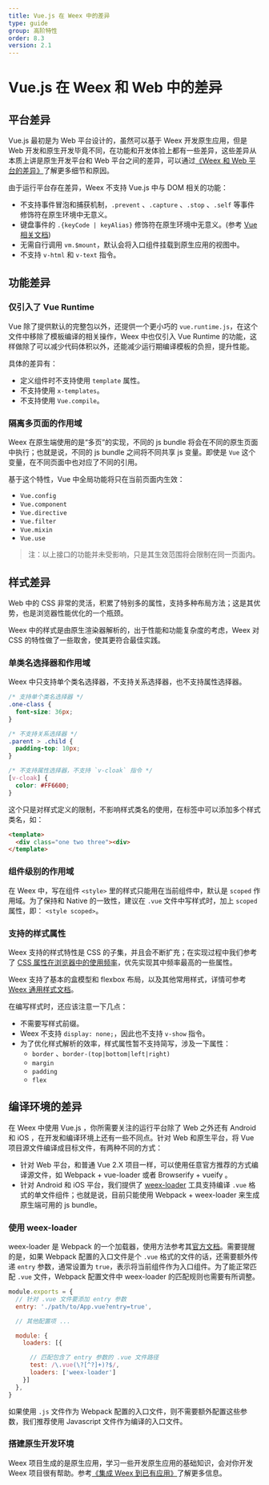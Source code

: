 ```yaml
---
title: Vue.js 在 Weex 中的差异
type: guide
group: 高阶特性
order: 8.3
version: 2.1
---
```



# Vue.js 在 Weex 和 Web 中的差异

## 平台差异

Vue.js 最初是为 Web 平台设计的，虽然可以基于 Weex 开发原生应用，但是 Web 开发和原生开发毕竟不同，在功能和开发体验上都有一些差异，这些差异从本质上讲是原生开发平台和 Web 平台之间的差异，可以通过[《Weex 和 Web 平台的差异》](../platform-difference.html)了解更多细节和原因。

由于运行平台存在差异，Weex 不支持 Vue.js 中与 DOM 相关的功能：

+ 不支持事件冒泡和捕获机制，`.prevent` 、`.capture` 、`.stop` 、`.self` 等事件修饰符在原生环境中无意义。
+ 键盘事件的 `.{keyCode | keyAlias}` 修饰符在原生环境中无意义。(参考 [Vue 相关文档](https://cn.vuejs.org/v2/guide/events.html#按键修饰符))
+ 无需自行调用 `vm.$mount`，默认会将入口组件挂载到原生应用的视图中。
+ 不支持 `v-html` 和 `v-text` 指令。

## 功能差异

### 仅引入了 Vue Runtime

Vue 除了提供默认的完整包以外，还提供一个更小巧的 `vue.runtime.js`，在这个文件中移除了模板编译的相关操作，Weex 中也仅引入 Vue Runtime 的功能，这样做除了可以减少代码体积以外，还能减少运行期编译模板的负担，提升性能。

具体的差异有：

+ 定义组件时不支持使用 `template` 属性。
+ 不支持使用 `x-templates`。
+ 不支持使用 `Vue.compile`。

### 隔离多页面的作用域

Weex 在原生端使用的是“多页”的实现，不同的 js bundle 将会在不同的原生页面中执行；也就是说，不同的 js bundle 之间将不同共享 js 变量。即使是 `Vue` 这个变量，在不同页面中也对应了不同的引用。

基于这个特性，Vue 中全局功能将只在当前页面内生效：

+ `Vue.config`
+ `Vue.component`
+ `Vue.directive`
+ `Vue.filter`
+ `Vue.mixin`
+ `Vue.use`

> 注：以上接口的功能并未受影响，只是其生效范围将会限制在同一页面内。

## 样式差异

Web 中的 CSS 非常的灵活，积累了特别多的属性，支持多种布局方法；这是其优势，也是浏览器性能优化的一个瓶颈。

Weex 中的样式是由原生渲染器解析的，出于性能和功能复杂度的考虑，Weex 对 CSS 的特性做了一些取舍，使其更符合最佳实践。

### 单类名选择器和作用域

Weex 中只支持单个类名选择器，不支持关系选择器，也不支持属性选择器。

```css
/* 支持单个类名选择器 */
.one-class {
  font-size: 36px;
}

/* 不支持关系选择器 */
.parent > .child {
  padding-top: 10px;
}

/* 不支持属性选择器，不支持 `v-cloak` 指令 */
[v-cloak] {
  color: #FF6600;
}
```

这个只是对样式定义的限制，不影响样式类名的使用，在标签中可以添加多个样式类名，如：

```html
<template>
  <div class="one two three"><div>
</template>
```

### 组件级别的作用域

在 Weex 中，写在组件 `<style>` 里的样式只能用在当前组件中，默认是 `scoped` 作用域。为了保持和 Native 的一致性，建议在 `.vue` 文件中写样式时，加上 `scoped` 属性，即： `<style scoped>`。

### 支持的样式属性

Weex 支持的样式特性是 CSS 的子集，并且会不断扩充；在实现过程中我们参考了 [CSS 属性在浏览器中的使用频率](https://gist.github.com/Jinjiang/ea6b403036b7287cf8b8508729b77ac0#css-properties)，优先实现其中频率最高的一些属性。

Weex 支持了基本的盒模型和 flexbox 布局，以及其他常用样式，详情可参考[Weex 通用样式文档](../common-style.html)。

在编写样式时，还应该注意一下几点：

+ 不需要写样式前缀。
+ Weex 不支持 `display: none;`，因此也不支持 `v-show` 指令。
+ 为了优化样式解析的效率，样式属性暂不支持简写，涉及一下属性：
  + `border` 、`border-(top|bottom|left|right)`
  + `margin`
  + `padding`
  + `flex`

## 编译环境的差异

在 Weex 中使用 Vue.js ，你所需要关注的运行平台除了 Web 之外还有 Android 和 iOS ，在开发和编译环境上还有一些不同点。针对 Web 和原生平台，将 Vue 项目源文件编译成目标文件，有两种不同的方式：

+ 针对 Web 平台，和普通 Vue 2.X 项目一样，可以使用任意官方推荐的方式编译源文件，如 Webpack + vue-loader 或者 Browserify + vueify 。
+ 针对 Android 和 iOS 平台，我们提供了 [weex-loader](https://github.com/weexteam/weex-loader) 工具支持编译 `.vue` 格式的单文件组件；也就是说，目前只能使用 Webpack + weex-loader 来生成原生端可用的 js bundle。

### 使用 weex-loader

weex-loader 是 Webpack 的一个加载器，使用方法参考其[官方文档](http://webpack.github.io/docs/using-loaders.html)。需要提醒的是，如果 Webpack 配置的入口文件是个 `.vue` 格式的文件的话，还需要额外传递 `entry` 参数，通常设置为 `true`，表示将当前组件作为入口组件。为了能正常匹配 `.vue` 文件，Webpack 配置文件中 weex-loader 的匹配规则也需要有所调整。

```js
module.exports = {
  // 针对 .vue 文件要添加 entry 参数
  entry: './path/to/App.vue?entry=true',

  // 其他配置项 ...

  module: {
    loaders: [{

      // 匹配包含了 entry 参数的 .vue 文件路径
      test: /\.vue(\?[^?]+)?$/,
      loaders: ['weex-loader']
    }]
  },
}
```

如果使用 `.js` 文件作为 Webpack 配置的入口文件，则不需要额外配置这些参数，我们推荐使用 Javascript 文件作为编译的入口文件。

### 搭建原生开发环境

Weex 项目生成的是原生应用，学习一些开发原生应用的基础知识，会对你开发 Weex 项目很有帮助。参考[《集成 Weex 到已有应用》](../../guide/integrate-to-your-app.html)了解更多信息。
